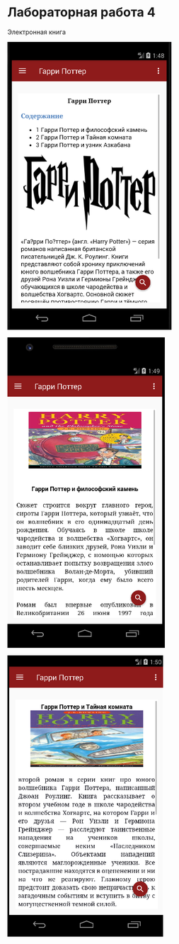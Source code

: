 # Лабораторная работа 4
Электронная книга


![Screenshot](img.png)

![Screenshot](img1.png)

![Screenshot](img2.png)



